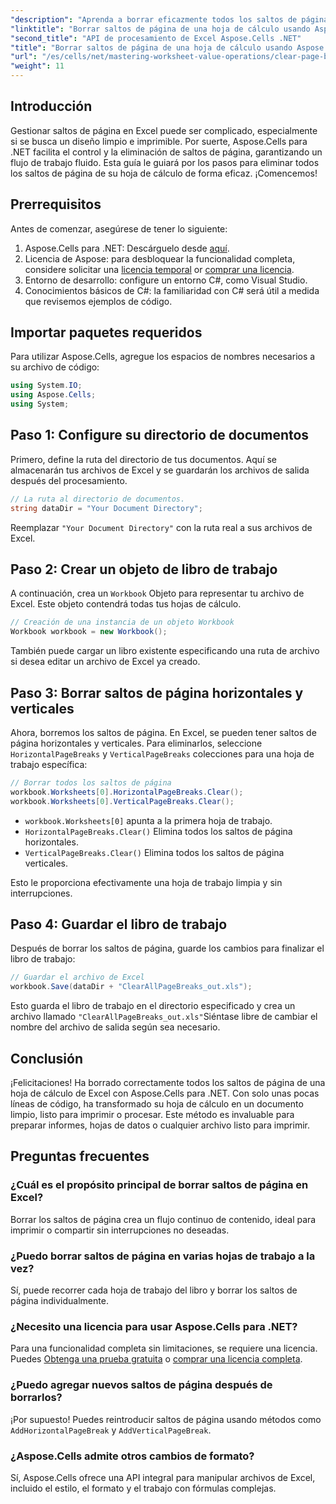 ```yaml
---
"description": "Aprenda a borrar eficazmente todos los saltos de página en sus hojas de cálculo de Excel con Aspose.Cells para .NET. Esta guía paso a paso simplifica el proceso."
"linktitle": "Borrar saltos de página de una hoja de cálculo usando Aspose.Cells"
"second_title": "API de procesamiento de Excel Aspose.Cells .NET"
"title": "Borrar saltos de página de una hoja de cálculo usando Aspose.Cells"
"url": "/es/cells/net/mastering-worksheet-value-operations/clear-page-breaks/"
"weight": 11
---
```


## Introducción

Gestionar saltos de página en Excel puede ser complicado, especialmente si se busca un diseño limpio e imprimible. Por suerte, Aspose.Cells para .NET facilita el control y la eliminación de saltos de página, garantizando un flujo de trabajo fluido. Esta guía le guiará por los pasos para eliminar todos los saltos de página de su hoja de cálculo de forma eficaz. ¡Comencemos!

## Prerrequisitos

Antes de comenzar, asegúrese de tener lo siguiente:

1. Aspose.Cells para .NET: Descárguelo desde [aquí](https://releases.aspose.com/cells/net/).
2. Licencia de Aspose: para desbloquear la funcionalidad completa, considere solicitar una [licencia temporal](https://purchase.aspose.com/tempoary-license/) or [comprar una licencia](https://purchase.aspose.com/buy).
3. Entorno de desarrollo: configure un entorno C#, como Visual Studio.
4. Conocimientos básicos de C#: la familiaridad con C# será útil a medida que revisemos ejemplos de código.

## Importar paquetes requeridos

Para utilizar Aspose.Cells, agregue los espacios de nombres necesarios a su archivo de código:

```csharp
using System.IO;
using Aspose.Cells;
using System;
```

## Paso 1: Configure su directorio de documentos

Primero, define la ruta del directorio de tus documentos. Aquí se almacenarán tus archivos de Excel y se guardarán los archivos de salida después del procesamiento.

```csharp
// La ruta al directorio de documentos.
string dataDir = "Your Document Directory";
```

Reemplazar `"Your Document Directory"` con la ruta real a sus archivos de Excel.

## Paso 2: Crear un objeto de libro de trabajo

A continuación, crea un `Workbook` Objeto para representar tu archivo de Excel. Este objeto contendrá todas tus hojas de cálculo.

```csharp
// Creación de una instancia de un objeto Workbook
Workbook workbook = new Workbook();
```

También puede cargar un libro existente especificando una ruta de archivo si desea editar un archivo de Excel ya creado.

## Paso 3: Borrar saltos de página horizontales y verticales

Ahora, borremos los saltos de página. En Excel, se pueden tener saltos de página horizontales y verticales. Para eliminarlos, seleccione `HorizontalPageBreaks` y `VerticalPageBreaks` colecciones para una hoja de trabajo específica:

```csharp
// Borrar todos los saltos de página
workbook.Worksheets[0].HorizontalPageBreaks.Clear();
workbook.Worksheets[0].VerticalPageBreaks.Clear();
```

- `workbook.Worksheets[0]` apunta a la primera hoja de trabajo.
- `HorizontalPageBreaks.Clear()` Elimina todos los saltos de página horizontales.
- `VerticalPageBreaks.Clear()` Elimina todos los saltos de página verticales.

Esto le proporciona efectivamente una hoja de trabajo limpia y sin interrupciones.

## Paso 4: Guardar el libro de trabajo

Después de borrar los saltos de página, guarde los cambios para finalizar el libro de trabajo:

```csharp
// Guardar el archivo de Excel
workbook.Save(dataDir + "ClearAllPageBreaks_out.xls");
```

Esto guarda el libro de trabajo en el directorio especificado y crea un archivo llamado `"ClearAllPageBreaks_out.xls"`Siéntase libre de cambiar el nombre del archivo de salida según sea necesario.

## Conclusión

¡Felicitaciones! Ha borrado correctamente todos los saltos de página de una hoja de cálculo de Excel con Aspose.Cells para .NET. Con solo unas pocas líneas de código, ha transformado su hoja de cálculo en un documento limpio, listo para imprimir o procesar. Este método es invaluable para preparar informes, hojas de datos o cualquier archivo listo para imprimir.

## Preguntas frecuentes

### ¿Cuál es el propósito principal de borrar saltos de página en Excel?  
Borrar los saltos de página crea un flujo continuo de contenido, ideal para imprimir o compartir sin interrupciones no deseadas.

### ¿Puedo borrar saltos de página en varias hojas de trabajo a la vez?  
Sí, puede recorrer cada hoja de trabajo del libro y borrar los saltos de página individualmente.

### ¿Necesito una licencia para usar Aspose.Cells para .NET?  
Para una funcionalidad completa sin limitaciones, se requiere una licencia. Puedes [Obtenga una prueba gratuita](https://releases.aspose.com/) o [comprar una licencia completa](https://purchase.aspose.com/buy).

### ¿Puedo agregar nuevos saltos de página después de borrarlos?  
¡Por supuesto! Puedes reintroducir saltos de página usando métodos como `AddHorizontalPageBreak` y `AddVerticalPageBreak`.

### ¿Aspose.Cells admite otros cambios de formato?  
Sí, Aspose.Cells ofrece una API integral para manipular archivos de Excel, incluido el estilo, el formato y el trabajo con fórmulas complejas.